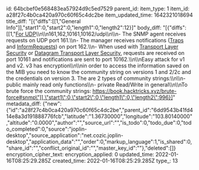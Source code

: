 id: 64bcbef0e568483ea57924d9c5ed7529
parent_id: 
item_type: 1
item_id: a28f27c4b0ca420a970c60f65c4dc2be
item_updated_time: 1642321018694
title_diff: "[{\"diffs\":[[1,\"General Info\"]],\"start1\":0,\"start2\":0,\"length1\":0,\"length2\":12}]"
body_diff: "[{\"diffs\":[[1,\"<ins>For UDP</ins>\\\n\\\n161,162,10161,10162/udp\\\n\\\n- The SNMP agent receives requests on UDP port 161.\\\n- The manager receives notifications ([Traps](https://en.wikipedia.org/wiki/Simple_Network_Management_Protocol#Trap) and [InformRequests](https://en.wikipedia.org/wiki/Simple_Network_Management_Protocol#InformRequest)) on port 162.\\\n- When used with [Transport Layer Security](https://en.wikipedia.org/wiki/Transport_Layer_Security) or [Datagram Transport Layer Security](https://en.wikipedia.org/wiki/Datagram_Transport_Layer_Security), requests are received on port 10161 and notifications are sent to port 10162.\\\n\\\nEasy attack for v1 and v2. v3 has encryption\\\n\\\nin order to access the information saved on the MIB you need to know the community string on versions 1 and 2/2c and the credentials on version 3. The are 2 types of community strings:\\\n\\\n- public mainly read only functions\\\n- private Read/Write in general\\\n\\\nTo brute force the community strings: https://book.hacktricks.xyz/brute-force#snmp\"]],\"start1\":0,\"start2\":0,\"length1\":0,\"length2\":996}]"
metadata_diff: {"new":{"id":"a28f27c4b0ca420a970c60f65c4dc2be","parent_id":"6dd9543b41fd414e8a3d191888776fcb","latitude":"1.36730000","longitude":"103.80140000","altitude":"0.0000","author":"","source_url":"","is_todo":0,"todo_due":0,"todo_completed":0,"source":"joplin-desktop","source_application":"net.cozic.joplin-desktop","application_data":"","order":0,"markup_language":1,"is_shared":0,"share_id":"","conflict_original_id":"","master_key_id":""},"deleted":[]}
encryption_cipher_text: 
encryption_applied: 0
updated_time: 2022-01-16T08:25:29.285Z
created_time: 2022-01-16T08:25:29.285Z
type_: 13